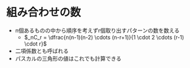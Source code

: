 # 組み合わせの数

- n個あるものの中から順序を考えずr個取り出すパターンの数を数える
  - $_nC_r = \dfrac{n(n-1)(n-2) \cdots (n-r+1)}{1 \cdot 2 \cdots (r-1) \cdot r}$
- 二項係数とも呼ばれる
- パスカルの三角形の値はこれでも計算できる
